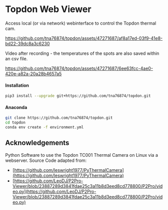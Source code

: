# Topdon Web Viewer

Access local (or via network)  webinterface to control the Topdon thermal cam.

https://github.com/tna76874/topdon/assets/47271687/af8a17ed-03f9-41e8-bd22-39dc8a3c6230

Video after recording - the temperatures of the spots are also saved within an csv file.

https://github.com/tna76874/topdon/assets/47271687/6ee63fcc-4ae0-420e-a82a-20a28b4657a5

#### Installation

```bash
pip3 install --upgrade git+https://github.com/tna76874/topdon.git
```

#### Anaconda

```bash
git clone https://github.com/tna76874/topdon.git
cd topdon
conda env create -f environment.yml
```

## Acknowledgements

Python Software to use the Topdon TC001 Thermal Camera on Linux via a webserver. Source Code adapted from:

- [https://github.com/leswright1977/PyThermalCamera](https://github.com/leswright1977/PyThermalCamera)
- [https://github.com/LeoDJ/P2Pro-Viewer/blob/23887289d3841fdae25c3a11b8d3eed8cd778800/P2Pro/video.py](https://github.com/LeoDJ/P2Pro-Viewer/blob/23887289d3841fdae25c3a11b8d3eed8cd778800/P2Pro/video.py)
